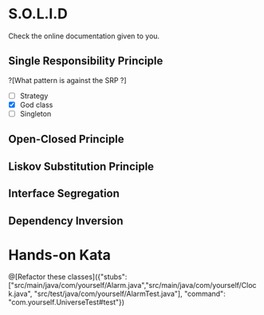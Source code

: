 # S.O.L.I.D

Check the online documentation given to you.

## Single Responsibility Principle

?[What pattern is against the SRP ?]
-[ ] Strategy
-[x] God class
-[ ] Singleton

## Open-Closed Principle

## Liskov Substitution Principle

## Interface Segregation

## Dependency Inversion


# Hands-on Kata

@[Refactor these classes]({"stubs": ["src/main/java/com/yourself/Alarm.java","src/main/java/com/yourself/Clock.java", "src/test/java/com/yourself/AlarmTest.java"], "command": "com.yourself.UniverseTest#test"})